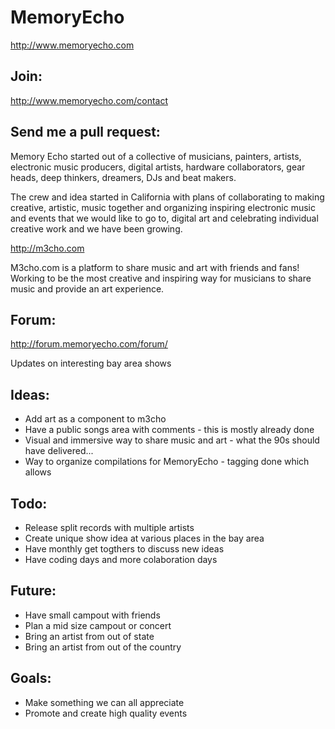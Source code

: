 MemoryEcho
==========
http://www.memoryecho.com

## Join:
http://www.memoryecho.com/contact

## Send me a pull request:

Memory Echo started out of a collective of musicians, painters, artists, electronic music producers, digital artists, hardware collaborators, gear heads, deep thinkers, dreamers, DJs and beat makers.

The crew and idea started in California with plans of collaborating to making creative, artistic, music together and organizing inspiring electronic music and events that we would like to go to, digital art and celebrating individual creative work and we have been growing. 

http://m3cho.com

M3cho.com is a platform to share music and art with friends and fans! Working to be the most creative and inspiring way for musicians to share music and provide an art experience. 

## Forum:
http://forum.memoryecho.com/forum/

Updates on interesting bay area shows


## Ideas:
 - Add art as a component to m3cho
 - Have a public songs area with comments - this is mostly already done
 - Visual and immersive way to share music and art - what the 90s should have delivered...
 - Way to organize compilations for MemoryEcho - tagging done which allows

## Todo:
 - Release split records with multiple artists
 - Create unique show idea at various places in the bay area
 - Have monthly get togthers to discuss new ideas
 - Have coding days and more colaboration days

## Future:
 - Have small campout with friends
 - Plan a mid size campout or concert
 - Bring an artist from out of state
 - Bring an artist from out of the country

## Goals:
 - Make something we can all appreciate
 - Promote and create high quality events
